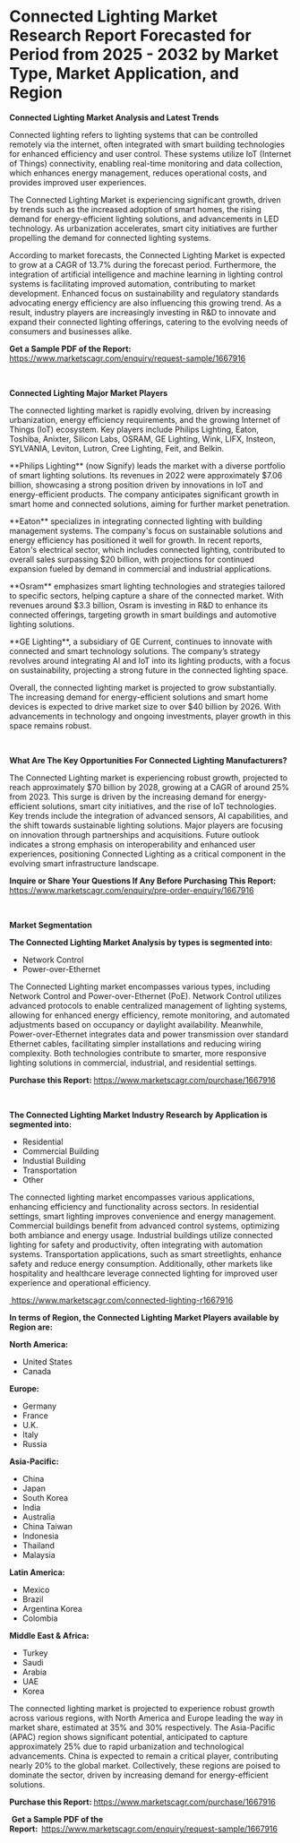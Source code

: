 <p><h1>Connected Lighting Market Research Report Forecasted for Period from 2025 -  2032 by Market Type, Market Application, and Region</h1></p><p><strong>Connected Lighting Market Analysis and Latest Trends</strong></p>
<p><p>Connected lighting refers to lighting systems that can be controlled remotely via the internet, often integrated with smart building technologies for enhanced efficiency and user control. These systems utilize IoT (Internet of Things) connectivity, enabling real-time monitoring and data collection, which enhances energy management, reduces operational costs, and provides improved user experiences. </p><p>The Connected Lighting Market is experiencing significant growth, driven by trends such as the increased adoption of smart homes, the rising demand for energy-efficient lighting solutions, and advancements in LED technology. As urbanization accelerates, smart city initiatives are further propelling the demand for connected lighting systems. </p><p>According to market forecasts, the Connected Lighting Market is expected to grow at a CAGR of 13.7% during the forecast period. Furthermore, the integration of artificial intelligence and machine learning in lighting control systems is facilitating improved automation, contributing to market development. Enhanced focus on sustainability and regulatory standards advocating energy efficiency are also influencing this growing trend. As a result, industry players are increasingly investing in R&D to innovate and expand their connected lighting offerings, catering to the evolving needs of consumers and businesses alike.</p></p>
<p><strong>Get a Sample PDF of the Report:&nbsp;</strong> <a href="https://www.marketscagr.com/enquiry/request-sample/1667916?utm_campaign=3623&utm_medium=2&utm_source=Github&utm_content=ia&utm_term=17042025&utm_id=connected-lighting">https://www.marketscagr.com/enquiry/request-sample/1667916</a></p>
<p>&nbsp;</p>
<p><strong>Connected Lighting Major Market Players</strong></p>
<p><p>The connected lighting market is rapidly evolving, driven by increasing urbanization, energy efficiency requirements, and the growing Internet of Things (IoT) ecosystem. Key players include Philips Lighting, Eaton, Toshiba, Anixter, Silicon Labs, OSRAM, GE Lighting, Wink, LIFX, Insteon, SYLVANIA, Leviton, Lutron, Cree Lighting, Feit, and Belkin.</p><p>**Philips Lighting** (now Signify) leads the market with a diverse portfolio of smart lighting solutions. Its revenues in 2022 were approximately $7.06 billion, showcasing a strong position driven by innovations in IoT and energy-efficient products. The company anticipates significant growth in smart home and connected solutions, aiming for further market penetration.</p><p>**Eaton** specializes in integrating connected lighting with building management systems. The company's focus on sustainable solutions and energy efficiency has positioned it well for growth. In recent reports, Eaton's electrical sector, which includes connected lighting, contributed to overall sales surpassing $20 billion, with projections for continued expansion fueled by demand in commercial and industrial applications.</p><p>**Osram** emphasizes smart lighting technologies and strategies tailored to specific sectors, helping capture a share of the connected market. With revenues around $3.3 billion, Osram is investing in R&D to enhance its connected offerings, targeting growth in smart buildings and automotive lighting solutions.</p><p>**GE Lighting**, a subsidiary of GE Current, continues to innovate with connected and smart technology solutions. The company’s strategy revolves around integrating AI and IoT into its lighting products, with a focus on sustainability, projecting a strong future in the connected lighting space.</p><p>Overall, the connected lighting market is projected to grow substantially. The increasing demand for energy-efficient solutions and smart home devices is expected to drive market size to over $40 billion by 2026. With advancements in technology and ongoing investments, player growth in this space remains robust.</p></p>
<p>&nbsp;</p>
<p><strong>What Are The Key Opportunities For Connected Lighting Manufacturers?</strong></p>
<p><p>The Connected Lighting market is experiencing robust growth, projected to reach approximately $70 billion by 2028, growing at a CAGR of around 25% from 2023. This surge is driven by the increasing demand for energy-efficient solutions, smart city initiatives, and the rise of IoT technologies. Key trends include the integration of advanced sensors, AI capabilities, and the shift towards sustainable lighting solutions. Major players are focusing on innovation through partnerships and acquisitions. Future outlook indicates a strong emphasis on interoperability and enhanced user experiences, positioning Connected Lighting as a critical component in the evolving smart infrastructure landscape.</p></p>
<p><strong>Inquire or Share Your Questions If Any Before Purchasing This Report:</strong> <a href="https://www.marketscagr.com/enquiry/pre-order-enquiry/1667916?utm_campaign=3623&utm_medium=2&utm_source=Github&utm_content=ia&utm_term=17042025&utm_id=connected-lighting">https://www.marketscagr.com/enquiry/pre-order-enquiry/1667916</a></p>
<p>&nbsp;</p>
<p><strong>Market Segmentation</strong></p>
<p><strong>The Connected Lighting Market Analysis by types is segmented into:</strong></p>
<p><ul><li>Network Control</li><li>Power-over-Ethernet</li></ul></p>
<p><p>The Connected Lighting market encompasses various types, including Network Control and Power-over-Ethernet (PoE). Network Control utilizes advanced protocols to enable centralized management of lighting systems, allowing for enhanced energy efficiency, remote monitoring, and automated adjustments based on occupancy or daylight availability. Meanwhile, Power-over-Ethernet integrates data and power transmission over standard Ethernet cables, facilitating simpler installations and reducing wiring complexity. Both technologies contribute to smarter, more responsive lighting solutions in commercial, industrial, and residential settings.</p></p>
<p><strong>Purchase this Report:&nbsp;</strong><a href="https://www.marketscagr.com/purchase/1667916?utm_campaign=3623&utm_medium=2&utm_source=Github&utm_content=ia&utm_term=17042025&utm_id=connected-lighting">https://www.marketscagr.com/purchase/1667916</a></p>
<p>&nbsp;</p>
<p><strong>The Connected Lighting Market Industry Research by Application is segmented into:</strong></p>
<p><ul><li>Residential</li><li>Commercial Building</li><li>Industial Building</li><li>Transportation</li><li>Other</li></ul></p>
<p><p>The connected lighting market encompasses various applications, enhancing efficiency and functionality across sectors. In residential settings, smart lighting improves convenience and energy management. Commercial buildings benefit from advanced control systems, optimizing both ambiance and energy usage. Industrial buildings utilize connected lighting for safety and productivity, often integrating with automation systems. Transportation applications, such as smart streetlights, enhance safety and reduce energy consumption. Additionally, other markets like hospitality and healthcare leverage connected lighting for improved user experience and operational efficiency.</p></p>
<p><a href="https://www.marketscagr.com/connected-lighting-r1667916?utm_campaign=3623&utm_medium=2&utm_source=Github&utm_content=ia&utm_term=17042025&utm_id=connected-lighting">&nbsp;https://www.marketscagr.com/connected-lighting-r1667916</a></p>
<p><strong>In terms of Region, the Connected Lighting Market Players available by Region are:</strong></p>
<p>
    <p> <strong> North America: </strong>
        <ul>
            <li>United States</li>
            <li>Canada</li>
        </ul>
        </p> 
    <p> <strong> Europe: </strong>
        <ul>
            <li>Germany</li>
            <li>France</li>
            <li>U.K.</li>
            <li>Italy</li>
            <li>Russia</li>
        </ul>
        </p> 
    <p> <strong> Asia-Pacific: </strong>
        <ul>
            <li>China</li>
            <li>Japan</li>
            <li>South Korea</li>
            <li>India</li>
            <li>Australia</li>
            <li>China Taiwan</li>
            <li>Indonesia</li>
            <li>Thailand</li>
            <li>Malaysia</li>
        </ul>
        </p> 
    <p> <strong> Latin America: </strong>
        <ul>
            <li>Mexico</li>
            <li>Brazil</li>
            <li>Argentina Korea</li>
            <li>Colombia</li>
        </ul>
        </p> 
    <p> <strong> Middle East & Africa: </strong>
        <ul>
            <li>Turkey</li>
            <li>Saudi</li>
            <li>Arabia</li>
            <li>UAE</li>
            <li>Korea</li>
        </ul>
    </p>
    </p>
<p><p>The connected lighting market is projected to experience robust growth across various regions, with North America and Europe leading the way in market share, estimated at 35% and 30% respectively. The Asia-Pacific (APAC) region shows significant potential, anticipated to capture approximately 25% due to rapid urbanization and technological advancements. China is expected to remain a critical player, contributing nearly 20% to the global market. Collectively, these regions are poised to dominate the sector, driven by increasing demand for energy-efficient solutions.</p></p>
<p><strong>Purchase this Report: </strong><a href="https://www.marketscagr.com/purchase/1667916?utm_campaign=3623&utm_medium=2&utm_source=Github&utm_content=ia&utm_term=17042025&utm_id=connected-lighting">https://www.marketscagr.com/purchase/1667916</a></p>
<p>&nbsp;<strong>Get a Sample PDF of the Report:&nbsp;&nbsp;</strong><a href="https://www.marketscagr.com/enquiry/request-sample/1667916?utm_campaign=3623&utm_medium=2&utm_source=Github&utm_content=ia&utm_term=17042025&utm_id=connected-lighting">https://www.marketscagr.com/enquiry/request-sample/1667916</a></p>
<p><strong></strong></p>
<p><p></p><p></p><p></p></p>